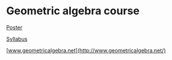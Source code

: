 # Geometric algebra course

[Poster](poster.pdf)

[Syllabus](syllabus.pdf)

[www.geometricalgebra.net](http://www.geometricalgebra.net/)
